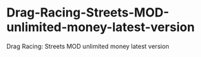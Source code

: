 # Drag-Racing-Streets-MOD-unlimited-money-latest-version
Drag Racing: Streets MOD unlimited money latest version
